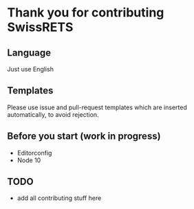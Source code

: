 Thank you for contributing SwissRETS
====================================

## Language

Just use English

## Templates

Please use issue and pull-request templates which are inserted automatically, to avoid rejection.

## Before you start (work in progress)
- Editorconfig
- Node 10


## TODO
- add all contributing stuff here
